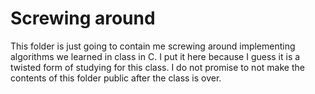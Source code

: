 # Screwing around
This folder is just going to contain me screwing around implementing algorithms we learned in class in C. I put it here because I guess it is a twisted form of studying for this class. I do not promise to not make the contents of this folder public after the class is over.
